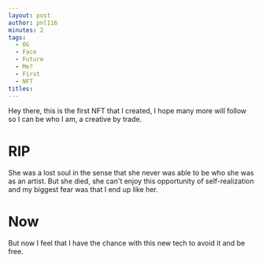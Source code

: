 ```yaml
---
layout: post
author: pnl116
minutes: 2
tags:
  - OG
  - Face
  - Future
  - Me?
  - First
  - NFT
titles:
---
```

Hey there, this is the first NFT that I created, I hope many more will follow so I can be who I am, a creative by trade.

# RIP

She was a lost soul in the sense that she never was able to be who she was as an artist.
But she died, she can't enjoy this opportunity of self-realization and my biggest fear was that I end up like her.

# Now

But now I feel that I have the chance with this new tech to avoid it and be free.
